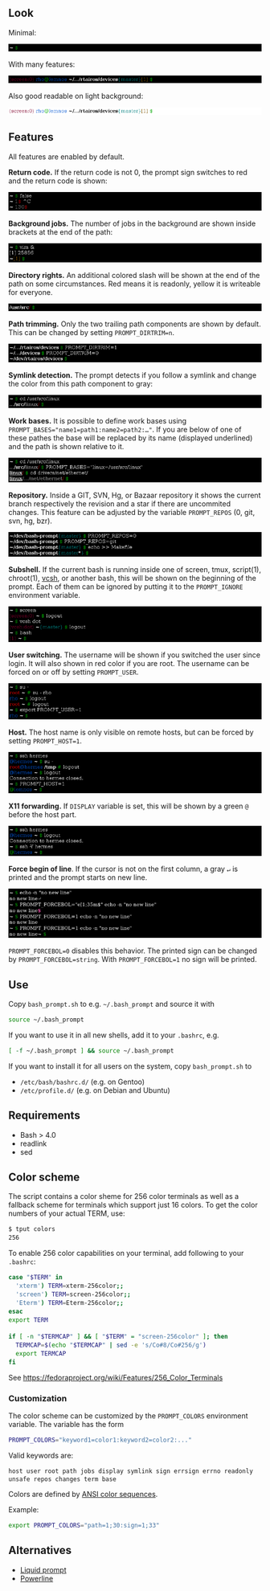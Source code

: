 ## Look

Minimal:

![~ $](images/base.png)

With many features:

![Full prompt](images/full.png)

Also good readable on light background:

![White background](images/white.png)

## Features
All features are enabled by default.

**Return code.** If the return code is not 0, the prompt sign switches to red and the return code is shown:

![~ 1$](images/errno.png)

**Background jobs.** The number of jobs in the background are shown inside brackets at the end of the path:

![~[1] $](images/bg.png)

**Directory rights.** An additional colored slash will be shown at the end of the path on some circumstances.
Red means it is readonly, yellow it is writeable for everyone.

![:/usr/src $](images/ro.png)

**Path trimming.** Only the two trailing path components are shown by default. This can be changed by setting `PROMPT_DIRTRIM=n`.

![Dirtrim](images/path.png)

**Symlink detection.** The prompt detects if you follow a symlink and change the color from this path component to gray:

![Symlink](images/symlink.png)

**Work bases.** It is possible to define work bases using `PROMPT_BASES="name1=path1:name2=path2:…"`. If you are below of one of these pathes the base will be replaced by its name (displayed underlined) and the path is shown relative to it.

![Work bases](images/bases.png)

**Repository.** Inside a GIT, SVN, Hg, or Bazaar repository it shows the current branch respectively the revision and a star if there are uncommited changes.
This feature can be adjusted by the variable `PROMPT_REPOS` (0, git, svn, hg, bzr).

![~/dev/bash-prompt{master} $](images/git.png)

**Subshell.** If the current bash is running inside one of screen, tmux, script(1), chroot(1), [vcsh](https://github.com/RichiH/vcsh/), or another bash, this will be shown on the beginning of the prompt. Each of them can be ignored by putting it to the `PROMPT_IGNORE` environment variable.

![Subshell](images/subshell.png)

**User switching.** The username will be shown if you switched the user since login. It will also shown in red color if you are root.
The username can be forced on or off by setting `PROMPT_USER`.

![User](images/user.png)

**Host.** The host name is only visible on remote hosts, but can be forced by setting `PROMPT_HOST=1`.

![Host](images/host.png)

**X11 forwarding.** If `DISPLAY` variable is set, this will be shown by a green `@` before the host part.

![Display](images/display.png)

**Force begin of line**. If the cursor is not on the first column, a gray `↵` is printed and the prompt starts on new line.

![BOL](images/bol.png)

`PROMPT_FORCEBOL=0` disables this behavior. The printed sign can be changed by `PROMPT_FORCEBOL=string`. With `PROMPT_FORCEBOL=1` no sign will be printed.


## Use
Copy `bash_prompt.sh` to e.g. `~/.bash_prompt` and source it with
```bash
source ~/.bash_prompt
```

If you want to use it in all new shells, add it to your `.bashrc`, e.g.
```bash
[ -f ~/.bash_prompt ] && source ~/.bash_prompt
```

If you want to install it for all users on the system, copy `bash_prompt.sh` to
* `/etc/bash/bashrc.d/` (e.g. on Gentoo)
* `/etc/profile.d/` (e.g. on Debian and Ubuntu)


## Requirements

* Bash > 4.0
* readlink
* sed


## Color scheme
The script contains a color sheme for 256 color terminals as well as a fallback scheme for terminals which support just 16 colors.
To get the color numbers of your actual TERM, use:
```bash
$ tput colors
256
```
To enable 256 color capabilities on your terminal, add following to your `.bashrc`:
```bash
case "$TERM" in
  'xterm') TERM=xterm-256color;;
  'screen') TERM=screen-256color;;
  'Eterm') TERM=Eterm-256color;;
esac
export TERM

if [ -n "$TERMCAP" ] && [ "$TERM" = "screen-256color" ]; then
  TERMCAP=$(echo "$TERMCAP" | sed -e 's/Co#8/Co#256/g')
  export TERMCAP
fi
```
See https://fedoraproject.org/wiki/Features/256_Color_Terminals

### Customization
The color scheme can be customized by the `PROMPT_COLORS` environment variable. The variable has the form
```bash
PROMPT_COLORS="keyword1=color1:keyword2=color2:..."
```
Valid keywords are:
```
host user root path jobs display symlink sign errsign errno readonly unsafe repos changes term base
```
Colors are defined by [ANSI color sequences](https://en.wikipedia.org/wiki/ANSI_escape_code#Colors).

Example:
```bash
export PROMPT_COLORS="path=1;30:sign=1;33"
```

## Alternatives

* [Liquid prompt](https://github.com/nojhan/liquidprompt)
* [Powerline](https://github.com/powerline/powerline)
